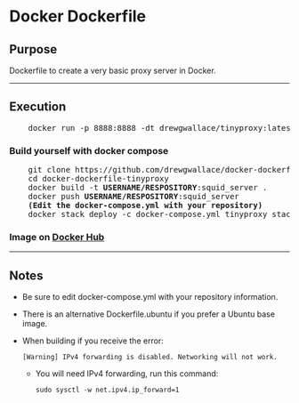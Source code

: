 # Docker Dockerfile


## Purpose
  Dockerfile to create a very basic proxy server in Docker.
  
----

## Execution

<pre>
    docker run -p 8888:8888 -dt drewgwallace/tinyproxy:latest
</pre>
### Build yourself with docker compose
<pre>
    git clone https://github.com/drewgwallace/docker-dockerfile-tinyproxy.git
    cd docker-dockerfile-tinyproxy
    docker build -t <b>USERNAME/RESPOSITORY</b>:squid_server .
    docker push <b>USERNAME/RESPOSITORY</b>:squid_server
    <b>(Edit the docker-compose.yml with your repository)</b>
    docker stack deploy -c docker-compose.yml tinyproxy_stack --with-registry-auth
</pre>   

### Image on [Docker Hub](https://hub.docker.com/r/drewgwallace/tinyproxy/)

----

## Notes
+ Be sure to edit docker-compose.yml with your repository information.
+ There is an alternative Dockerfile.ubuntu if you prefer a Ubuntu base image.
+ When building if you receive the error:

      [Warning] IPv4 forwarding is disabled. Networking will not work.
      
  + You will need IPv4 forwarding, run this command:

        sudo sysctl -w net.ipv4.ip_forward=1
